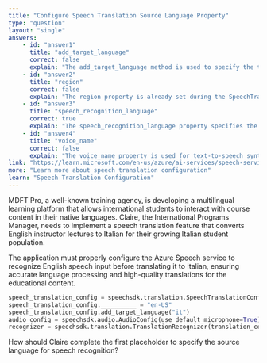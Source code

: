 ```yaml
---
title: "Configure Speech Translation Source Language Property"
type: "question"
layout: "single"
answers:
    - id: "answer1"
      title: "add_target_language"
      correct: false
      explain: "The add_target_language method is used to specify the target languages for translation, not to set the source language for speech recognition."
    - id: "answer2"
      title: "region"
      correct: false
      explain: "The region property is already set during the SpeechTranslationConfig initialization and specifies the Azure region, not the source language."
    - id: "answer3"
      title: "speech_recognition_language"
      correct: true
      explain: "The speech_recognition_language property specifies the source language for speech recognition before translation, such as 'en-US' for English (United States)."
    - id: "answer4"
      title: "voice_name"
      correct: false
      explain: "The voice_name property is used for text-to-speech synthesis in the target language, not for configuring the source language for recognition."
link: "https://learn.microsoft.com/en-us/azure/ai-services/speech-service/speech-translation"
more: "Learn more about speech translation configuration"
learn: "Speech Translation Configuration"
---
```


MDFT Pro, a well-known training agency, is developing a multilingual learning platform that allows international students to interact with course content in their native languages. Claire, the International Programs Manager, needs to implement a speech translation feature that converts English instructor lectures to Italian for their growing Italian student population. 

The application must properly configure the Azure Speech service to recognize English speech input before translating it to Italian, ensuring accurate language processing and high-quality translations for the educational content.

```python
speech_translation_config = speechsdk.translation.SpeechTranslationConfig(subscription=os.environ.get('SPEECH_KEY'), region=os.environ.get('SPEECH_REGION'))
speech_translation_config.__________ = "en-US"
speech_translation_config.add_target_language("it")
audio_config = speechsdk.audio.AudioConfig(use_default_microphone=True)
recognizer = speechsdk.translation.TranslationRecognizer(translation_config=speech_translation_config, audio_config=audio_config)
```

How should Claire complete the first placeholder to specify the source language for speech recognition?